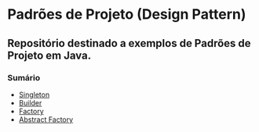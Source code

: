 # Padrões de Projeto (Design Pattern)
## Repositório destinado a exemplos de Padrões de Projeto em Java.
### Sumário
- [Singleton](https://github.com/Crissky/Padroes-de-Projeto/tree/master/Singleton)
- [Builder](https://github.com/Crissky/Padroes-de-Projeto/tree/master/Builder)
- [Factory](https://github.com/Crissky/Padroes-de-Projeto/tree/master/Factory%20Method)
- [Abstract Factory](https://github.com/Crissky/Padroes-de-Projeto/tree/master/Abstract%20Factory)
